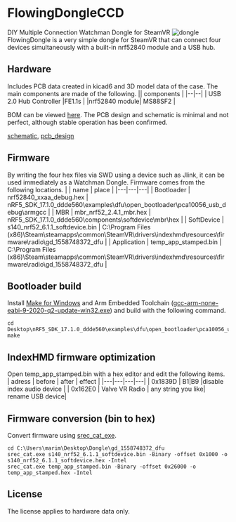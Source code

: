 # FlowingDongleCCD
DIY Multiple Connection Watchman Dongle for SteamVR
![dongle](https://github.com/ugokutennp/FlowingDongleCCD/blob/main/images/DSC04538.JPG)
FlowingDongle is a very simple dongle for SteamVR that can connect four devices simultaneously with a built-in nrf52840 module and a USB hub.
## Hardware
Includes PCB data created in kicad6 and 3D model data of the case.
The main components are made of the following.
|| components |
|--|--|
| USB 2.0 Hub Controller |FE1.1s  |
|nrf52840 module| MS88SF2 |

BOM can be viewed [here](https://htmlpreview.github.io/?https://github.com/ugokutennp/FlowingDongleCCD/blob/main/Hardware/PCB/flowing_dongle/flowing_dongle_bom.html).
The PCB design and schematic is minimal and not perfect, although stable operation has been confirmed.

[schematic](https://github.com/ugokutennp/FlowingDongleCCD/blob/main/images/flowing_dongle_schematic.pdf),
[pcb_design](https://github.com/ugokutennp/FlowingDongleCCD/blob/main/images/flowing_dongle_pcb.jpg)

## Firmware
By writing the four hex files via SWD using a device such as Jlink, it can be used immediately as a Watchman Dongle.
Firmware comes from the following locations.
|   |  name |  place |
|---|---|---|
| Bootloader  |  nrf52840_xxaa_debug.hex |  nRF5_SDK_17.1.0_ddde560\examples\dfu\open_bootloader\pca10056_usb_debug\armgcc |
|  MBR |  mbr_nrf52_2.4.1_mbr.hex | nRF5_SDK_17.1.0_ddde560\components\softdevice\mbr\hex  | 
|  SoftDevice |  s140_nrf52_6.1.1_softdevice.bin |  C:\Program Files (x86)\Steam\steamapps\common\SteamVR\drivers\indexhmd\resources\firmware\radio\gd_1558748372_dfu | 
| Application  |  temp_app_stamped.bin |  C:\Program Files (x86)\Steam\steamapps\common\SteamVR\drivers\indexhmd\resources\firmware\radio\gd_1558748372_dfu | 

## Bootloader build
Install [Make for Windows](https://gnuwin32.sourceforge.net/packages/make.htm) and Arm Embedded Toolchain ([gcc-arm-none-eabi-9-2020-q2-update-win32.exe](https://developer.arm.com/downloads/-/gnu-rm)) and build with the following command.

    cd Desktop\nRF5_SDK_17.1.0_ddde560\examples\dfu\open_bootloader\pca10056_usb_debug\armgcc
    make

## IndexHMD firmware optimization
Open temp_app_stamped.bin with a hex editor and edit the following items.
| adress  |  before |  after | effect |
|---|---|---|---|
| 0x1839D  |  B1|B9 |disable index audio device |
|  0x162E0 |  Valve VR Radio | any string you like| rename USB device|

## Firmware conversion (bin to hex)
Convert firmware using [srec_cat_exe](https://sourceforge.net/projects/srecord/files/srecord-win32/).

    cd C:\Users\marim\Desktop\Dongle\gd_1558748372_dfu
    srec_cat.exe s140_nrf52_6.1.1_softdevice.bin -Binary -offset 0x1000 -o s140_nrf52_6.1.1_softdevice.hex -Intel
    srec_cat.exe temp_app_stamped.bin -Binary -offset 0x26000 -o temp_app_stamped.hex -Intel
## License
The license applies to hardware data only.
